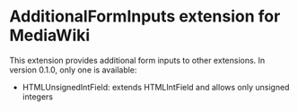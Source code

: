 AdditionalFormInputs extension for MediaWiki
============================================

This extension provides additional form inputs to other extensions.
In version 0.1.0, only one is available:
- HTMLUnsignedIntField: extends HTMLIntField and allows only unsigned integers


